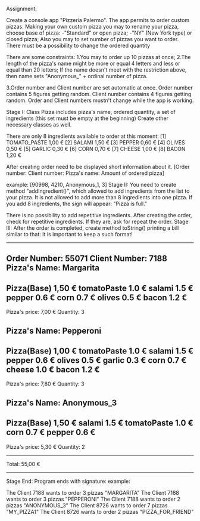 Assignment:

Create a console app "Pizzeria Palermo". The app permits to order custom pizzas. Making your own custom pizza you may to rename your pizza, choose base of pizza: -"Standard" or open pizza; -"NY" (New York type) or closed pizza; Also you may to set number of pizzas you want to order. There must be a possibility to change the ordered quantity

There are some constraints: 1.You may to order up 10 pizzas at once; 2.The length of the pizza's name might be more or equal 4 letters and less or equal than 20 letters; If the name doesn't meet with the restriction above, then name sets "Anonymous_" + ordinal number of pizza.

3.Order number and Client number are set automatic at once. Order number contains 5 figures getting random. Client number contains 4 figures getting random. Order and Client numbers mustn't change while the app is working.

Stage I: Class Pizza includes pizza's name, ordered quantity, a set of ingredients (this set must be empty at the beginning) Create other necessary classes as well.

There are only 8 ingredients available to order at this moment:
[1] TOMATO_PASTE	1,00 €
[2] SALAMI	1,50 €
[3] PEPPER	0,60 €
[4] OLIVES	0,50 €
[5] GARLIC	0,30 €
[6] CORN	0,70 €
[7] CHEESE	1,00 €
[8] BACON	1,20 €

After creating order need to be displayed short information about it.
[Order number: Client number: Pizza's name: Amount of ordered pizza]

example: [90998, 4210, Anonymous_1, 3]
Stage II: You need to create method "addIngredient()", which allowed to add ingredients from the list to your pizza. It is not allowed to add more than 8 ingredients into one pizza. If you add 8 ingredients, the sign will appear: "Pizza is full."

There is no possibility to add repetitive ingredients. After creating the order, check for
repetitive ingredients. If they are, ask for repeat the order.
Stage III: After the order is completed, create method toString() printing a bill similar to that: It is important to keep a such format!

*************
Order Number: 55071
Client Number: 7188
Pizza's Name: Margarita
--------------
Pizza(Base)	1,50 €
tomatoPaste	1.0 €
 salami	1.5 €
 pepper	0.6 €
 corn	0.7 €
 olives	0.5 €
 bacon	1.2 €
--------------
Pizza's price: 7,00 €
Quantity: 3

Pizza's Name: Pepperoni
--------------
Pizza(Base)	1,00 €
tomatoPaste	1.0 €
 salami	1.5 €
 pepper	0.6 €
 olives	0.5 €
 garlic	0.3 €
 corn	0.7 €
 cheese	1.0 €
 bacon	1.2 €
--------------
Pizza's price: 7,80 €
Quantity: 3

Pizza's Name: Anonymous_3
--------------
Pizza(Base)	1,50 €
salami	1.5 €
 tomatoPaste	1.0 €
 corn	0.7 €
 pepper	0.6 €
--------------
Pizza's price: 5,30 €
Quantity: 2

*************
Total: 55,00 €
*************
Stage End: Program ends with signature: example:

The Client 7188 wants to order 3 pizzas "MARGARITA"
The Client 7188 wants to order 3 pizzas "PEPPERONI"
The Client 7188 wants to order 2 pizzas "ANONYMOUS_3"
The Client 8726 wants to order 7 pizzas "MY_PIZZA1"
The Client 8726 wants to order 2 pizzas "PIZZA_FOR_FRIEND"